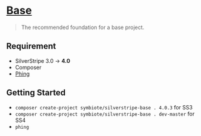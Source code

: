# [Base](https://packagist.org/packages/symbiote/silverstripe-base)

> The recommended foundation for a base project.

## Requirement

* SilverStripe 3.0 → **4.0**
* Composer
* [Phing](https://www.phing.info/)

## Getting Started

* `composer create-project symbiote/silverstripe-base . 4.0.3` for SS3
* `composer create-project symbiote/silverstripe-base . dev-master` for SS4
* `phing`
